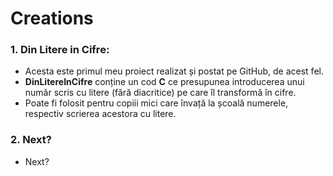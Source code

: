 # Creations
### 1. Din Litere in Cifre:
    
- Acesta este primul meu proiect realizat și postat pe GitHub, de acest fel.
- **DinLitereInCifre** conține un cod **C** ce presupunea introducerea unui număr scris cu litere (fără diacritice) pe care îl transformă în cifre.
- Poate fi folosit pentru copiii mici care învață la școală numerele, respectiv scrierea acestora cu litere.

### 2. Next?

- Next?
